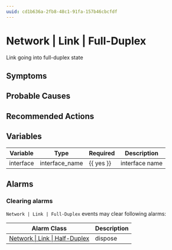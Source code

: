 ```yaml
---
uuid: cd1b636a-2fb8-48c1-91fa-157b46cbcfdf
---
```

# Network | Link | Full-Duplex

Link going into full-duplex state

## Symptoms

## Probable Causes

## Recommended Actions

## Variables

Variable | Type | Required | Description
--- | --- | --- | ---
interface | interface_name | {{ yes }} | interface name

## Alarms

### Clearing alarms

`Network | Link | Full-Duplex` events may clear following alarms:

Alarm Class | Description
--- | ---
[Network \| Link \| Half-Duplex](../../../alarm-classes/network/link/half-duplex.md) | dispose
